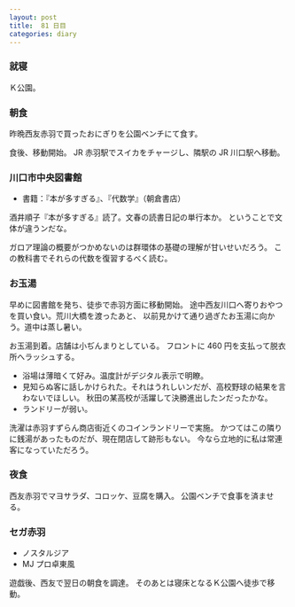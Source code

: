 ```yaml
---
layout: post
title:  81 日目
categories: diary
---
```


### 就寝

Ｋ公園。

### 朝食

昨晩西友赤羽で買ったおにぎりを公園ベンチにて食す。

食後、移動開始。
JR 赤羽駅でスイカをチャージし、隣駅の JR 川口駅へ移動。

### 川口市中央図書館

* 書籍：『本が多すぎる』、『代数学』（朝倉書店）

酒井順子『本が多すぎる』読了。文春の読書日記の単行本か。
ということで文体が違うンだな。

ガロア理論の概要がつかめないのは群環体の基礎の理解が甘いせいだろう。
この教科書でそれらの代数を復習するべく読む。

### お玉湯

早めに図書館を発ち、徒歩で赤羽方面に移動開始。
途中西友川口へ寄りおやつを買い食い。荒川大橋を渡ったあと、
以前見かけて通り過ぎたお玉湯に向かう。道中は蒸し暑い。

お玉湯到着。店舗は小ぢんまりとしている。
フロントに 460 円を支払って脱衣所へラッシュする。

* 浴場は薄暗くて好み。温度計がデジタル表示で明瞭。
* 見知らぬ客に話しかけられた。それはうれしいンだが、高校野球の結果を言わないでほしい。
  秋田の某高校が活躍して決勝進出したンだったかな。
* ランドリーが弱い。

洗濯は赤羽すずらん商店街近くのコインランドリーで実施。
かつてはこの隣りに銭湯があったものだが、現在閉店して跡形もない。
今なら立地的に私は常連客になっていただろう。

### 夜食

西友赤羽でマヨサラダ、コロッケ、豆腐を購入。
公園ベンチで食事を済ませる。

### セガ赤羽

* ノスタルジア
* MJ プロ卓東風

遊戯後、西友で翌日の朝食を調達。
そのあとは寝床となるＫ公園へ徒歩で移動。
